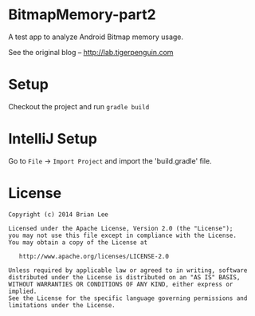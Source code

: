 BitmapMemory-part2
==================

A test app to analyze Android Bitmap memory usage.

See the original blog – http://lab.tigerpenguin.com

Setup
=====

Checkout the project and run `gradle build`


IntelliJ Setup
==============

Go to `File` -> `Import Project` and import the 'build.gradle' file.

License
=======

    Copyright (c) 2014 Brian Lee

    Licensed under the Apache License, Version 2.0 (the "License");
    you may not use this file except in compliance with the License.
    You may obtain a copy of the License at

       http://www.apache.org/licenses/LICENSE-2.0

    Unless required by applicable law or agreed to in writing, software
    distributed under the License is distributed on an "AS IS" BASIS,
    WITHOUT WARRANTIES OR CONDITIONS OF ANY KIND, either express or implied.
    See the License for the specific language governing permissions and
    limitations under the License.
